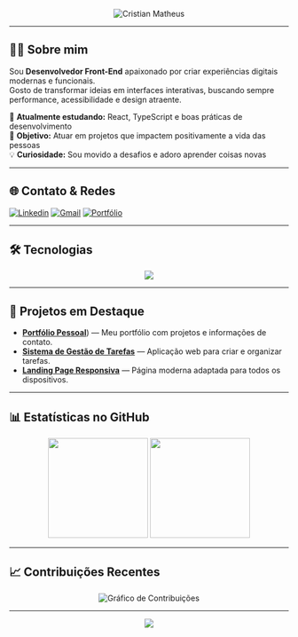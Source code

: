 <!-- Banner Gráfico -->
<p align="center">
  <img src="https://capsule-render.vercel.app/api?type=waving&color=00ffcc&height=200&section=header&text=Cristian%20Matheus&fontSize=40&fontColor=ffffff&animation=fadeIn&fontAlignY=35" alt="Cristian Matheus"/>
</p>

---

## 👨‍💻 Sobre mim
Sou **Desenvolvedor Front-End** apaixonado por criar experiências digitais modernas e funcionais.  
Gosto de transformar ideias em interfaces interativas, buscando sempre performance, acessibilidade e design atraente.  

📌 **Atualmente estudando:** React, TypeScript e boas práticas de desenvolvimento  
🎯 **Objetivo:** Atuar em projetos que impactem positivamente a vida das pessoas  
💡 **Curiosidade:** Sou movido a desafios e adoro aprender coisas novas

---

## 🌐 Contato & Redes
[![Linkedin](https://img.shields.io/badge/LinkedIn-0077B5?style=for-the-badge&logo=linkedin&logoColor=white)](https://www.linkedin.com/in/cristianmatheus7)
[![Gmail](https://img.shields.io/badge/-Gmail-D14836?style=for-the-badge&logo=gmail&logoColor=white)](mailto:seuemail@gmail.com)
[![Portfólio](https://img.shields.io/badge/Portfólio-000?style=for-the-badge&logo=About.me&logoColor=white)](https://seu-portfolio.com)

---

## 🛠 Tecnologias
<p align="center">
  <img src="https://skillicons.dev/icons?i=html,css,js,ts,react,nodejs,git,figma" />
</p>

---

## 🚀 Projetos em Destaque
- [**Portfólio Pessoal**]([https://meu-portifolio-v1-blonf0y0q-cristian-mateus-projects.vercel.app/)) — Meu portfólio com projetos e informações de contato.
- [**Sistema de Gestão de Tarefas**](https://github.com/CMatheus7/seu-projeto) — Aplicação web para criar e organizar tarefas.
- [**Landing Page Responsiva**](https://github.com/CMatheus7/landing-page) — Página moderna adaptada para todos os dispositivos.

---

## 📊 Estatísticas no GitHub
<div align="center">
  <img height="180em" src="https://github-readme-stats.vercel.app/api?username=CMatheus7&show_icons=true&theme=radical" />
  <img height="180em" src="https://github-readme-stats.vercel.app/api/top-langs/?username=CMatheus7&layout=compact&theme=radical" />
</div>

---

## 📈 Contribuições Recentes
<p align="center">
  <img src="https://github-readme-activity-graph.vercel.app/graph?username=CMatheus7&bg_color=0d1117&color=00ffcc&line=00ffcc&point=ffffff&area=true&hide_border=true" alt="Gráfico de Contribuições"/>
</p>

---

<p align="center">
  <img src="https://capsule-render.vercel.app/api?type=waving&color=00ffcc&height=100&section=footer"/>
</p>
